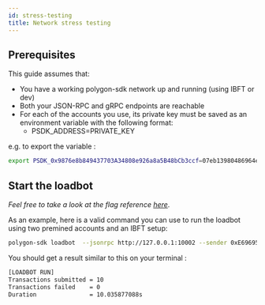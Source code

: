 ```yaml
---
id: stress-testing
title: Network stress testing
---
```


## Prerequisites

This guide assumes that:

- You have a working polygon-sdk network up and running (using IBFT or dev)
- Both your JSON-RPC and gRPC endpoints are reachable
- For each of the accounts you use, its private key must be saved as an environment variable with the following format:
  - PSDK_ADDRESS=PRIVATE_KEY

e.g. to export the variable :

```bash
export PSDK_0x9876e8b849437703A34808e926a8a5B48bCb3ccf=07eb13980486964e7e6f1172e0ed65a18117a74ac49503d2878b980ae224e90a
```

## Start the loadbot

_Feel free to take a look at the flag reference [here](/docs/get-started/cli-commands#loadbot-flags)_.

As an example, here is a valid command you can use to run the loadbot using two premined accounts and an IBFT setup:
```bash
polygon-sdk loadbot  --jsonrpc http://127.0.0.1:10002 --sender 0xE696952149F3e17A3F2EcD4672207CcF7Df00096 --receiver 0x9876e8b849437703A34808e926a8a5B48bCb3ccf --count 10 --value 0x100 --tps 100
```

You should get a result similar to this on your terminal :
```bash
[LOADBOT RUN]
Transactions submitted = 10
Transactions failed    = 0
Duration               = 10.035877088s
```
